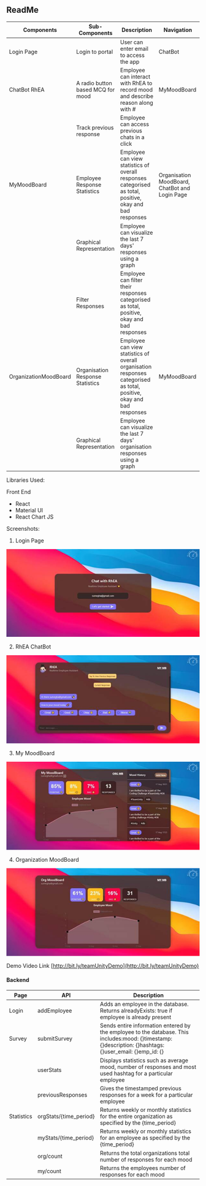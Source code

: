 ## ReadMe

| **Components** | **Sub-Components** | **Description** | **Navigation** |
| --- | --- | --- | --- |
| Login Page | Login to portal | User can enter email to access the app | ChatBot |
| ChatBot RhEA | A radio button based MCQ for mood | Employee can interact with RhEA to record mood and describe reason along with # | MyMoodBoard |
| | Track previous response | Employee can access previous chats in a click |
| MyMoodBoard | Employee Response Statistics | Employee can view statistics of overall responses categorised as total, positive, okay and bad responses | Organisation MoodBoard, ChatBot and Login Page|
|| Graphical Representation | Employee can visualize the last 7 days&#39; responses using a graph |
|| Filter Responses | Employee can filter their responses categorised as total, positive, okay and bad responses |
| OrganizationMoodBoard | Organisation Response Statistics | Employee can view statistics of overall organisation responses categorised as total, positive, okay and bad responses | MyMoodBoard |
|| Graphical Representation | Employee can visualize the last 7 days&#39; organisation responses using a graph |

Libraries Used:

Front End

- React
- Material UI
- React Chart JS


Screenshots:

1. Login Page

![Login](/image001.jpg?raw=true)

2. RhEA ChatBot

![Chatbot](/image002.jpg?raw=true)

3. My MoodBoard

![](/image003.jpg?raw=true)

4. Organization MoodBoard


![](/image004.jpg?raw=true)

Demo Video Link
[http://bit.ly/teamUnityDemo](http://bit.ly/teamUnityDemo)

#### Backend

| **Page** | **API** | **Description** |
| --- | --- | --- |
| Login | addEmployee | Adds an employee in the database. Returns alreadyExists: true if employee is already present |
| Survey | submitSurvey | Sends entire information entered by the employee to the database. This includes:mood: {}timestamp: {}description: {}hashtags: {}user\_email: {}emp\_id: {} |
|| userStats | Displays statistics such as average mood, number of responses and most used hashtag for a particular employee |
|| previousResponses | Gives the timestamped previous responses for a week for a particular employee |
| Statistics | orgStats/{time\_period} | Returns weekly or monthly statistics for the entire organization as specified by the {time\_period} |
|| myStats/{time\_period} | Returns weekly or monthly statistics for an employee as specified by the {time\_period} |
|| org/count | Returns the total organizations total number of responses for each mood |
|| my/count | Returns the employees number of responses for each mood |
